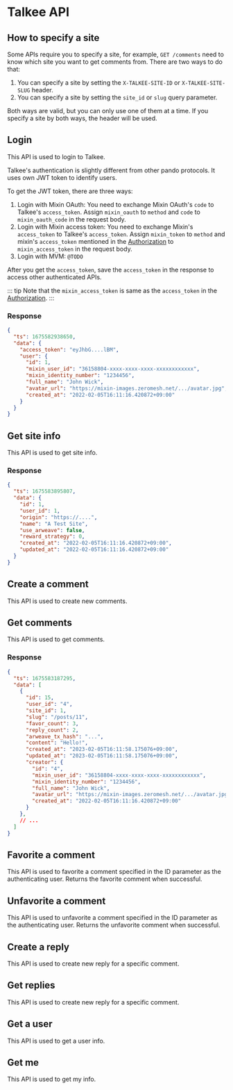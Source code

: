 # Talkee API

<!--@include: ../../parts/talkee-api-params.md-->

## How to specify a site 

Some APIs require you to specify a site, for example, `GET /comments` need to know which site you want to get comments from. There are two ways to do that:

1. You can specify a site by setting the `X-TALKEE-SITE-ID` or `X-TALKEE-SITE-SLUG` header.
2. You can specify a site by setting the `site_id` or `slug` query parameter.

Both ways are valid, but you can only use one of them at a time. If you specify a site by both ways, the header will be used.

## Login

<APIEndpoint method="POST" url="/auth/login" />

This API is used to login to Talkee. 

Talkee's authentication is slightly different from other pando protocols. It uses own JWT token to identify users. 

To get the JWT token, there are three ways:

1. Login with Mixin OAuth: You need to exchange Mixin OAuth's `code` to Talkee's `access_token`. Assign `mixin_oauth` to `method` and `code` to `mixin_oauth_code` in the request body.
2. Login with Mixin access token: You need to exchange Mixin's `access_token` to Talkee's `access_token`. Assign `mixin_token` to `method` and mixin's `access_token` mentioned in the [Authorization](../auth) to `mixin_access_token` in the request body.
3. Login with MVM: `@TODO`

After you get the `access_token`, save the `access_token` in the response to access other authenticated APIs.

<APIParams :params="loginParams" />

::: tip 
Note that the `mixin_access_token` is same as the `access_token` in the [Authorization](../auth).
:::

### Response

```json
{
  "ts": 1675582938650,
  "data": {
    "access_token": "eyJhbG....lBM",
    "user": {
      "id": 1,
      "mixin_user_id": "36158804-xxxx-xxxx-xxxx-xxxxxxxxxxxx",
      "mixin_identity_number": "1234456",
      "full_name": "John Wick",
      "avatar_url": "https://mixin-images.zeromesh.net/.../avatar.jpg",
      "created_at": "2022-02-05T16:11:16.420872+09:00"
    }
  }
}
```

## Get site info

<APIEndpoint method="GET" url="/sites/:site_id" />

This API is used to get site info.

<APIParams :params="[ siteIdParam ]" />

### Response

```json
{
  "ts": 1675583895807,
  "data": {
    "id": 1,
    "user_id": 1,
    "origin": "https://....",
    "name": "A Test Site",
    "use_arweave": false,
    "reward_strategy": 0,
    "created_at": "2022-02-05T16:11:16.420872+09:00",
    "updated_at": "2022-02-05T16:11:16.420872+09:00"
  }
}
```

## Create a comment

<APIEndpoint auth method="POST" url="/comments" />

This API is used to create new comments.

<APIParams :params="siteMetaParams.concat([ contentParam ])" />

<!--@include: ../../parts/responses/talkee-comment.md-->

## Get comments

<APIEndpoint method="GET" url="/comments?limit=:limit&offset=:offset&order_by=:order_by" />

This API is used to get comments.

<APIParams :params="siteMetaParams.concat(commentQueryParams)" />

### Response

```json
{
  "ts": 1675583187295,
  "data": [
    {
      "id": 15,
      "user_id": "4",
      "site_id": 1,
      "slug": "/posts/11",
      "favor_count": 3,
      "reply_count": 2,
      "arweave_tx_hash": "...",
      "content": "Hello!",
      "created_at": "2023-02-05T16:11:58.175076+09:00",
      "updated_at": "2023-02-05T16:11:58.175076+09:00",
      "creator": {
        "id": "4",
        "mixin_user_id": "36158804-xxxx-xxxx-xxxx-xxxxxxxxxxxx",
        "mixin_identity_number": "1234456",
        "full_name": "John Wick",
        "avatar_url": "https://mixin-images.zeromesh.net/.../avatar.jpg",
        "created_at": "2022-02-05T16:11:16.420872+09:00"
      }
    },
    // ...
  ]
}
```

## Favorite a comment

<APIEndpoint auth method="PUT" url="/comments/:comment_id/fav" />

This API is used to favorite a comment specified in the ID parameter as the authenticating user. Returns the favorite comment when successful.

<APIParams :params="siteMetaParams.concat([ commentIdParam ])" />

<!--@include: ../../parts/responses/talkee-comment.md-->

## Unfavorite a comment

<APIEndpoint auth method="PUT" url="/comments/:comment_id/unfav" />

This API is used to unfavorite a comment specified in the ID parameter as the authenticating user. Returns the unfavorite comment when successful.

<APIParams :params="siteMetaParams.concat([ commentIdParam ])" />

<!--@include: ../../parts/responses/talkee-comment.md-->

## Create a reply

<APIEndpoint auth method="POST" url="/comments/:comment_id/replies" />

This API is used to create new reply for a specific comment.

<APIParams :params="[commentIdParam, contentParam]" />

<!--@include: ../../parts/responses/talkee-reply.md-->

## Get replies

<APIEndpoint method="GET" url="/comments/:comment_id/replies?limit=:limit&offset=:offset&" />

This API is used to create new reply for a specific comment.

<APIParams :params="repliesQueryParams.concat([commentIdParam, contentParam])" />

<!--@include: ../../parts/responses/talkee-reply.md-->

## Get a user

<APIEndpoint method="GET" url="/users/:user_id" />

This API is used to get a user info.

<APIParams :params="[userIdParam]" />

<!--@include: ../../parts/responses/talkee-user.md-->


## Get me

<APIEndpoint method="GET" url="/me" />

This API is used to get my info.

<!--@include: ../../parts/responses/talkee-user.md-->


